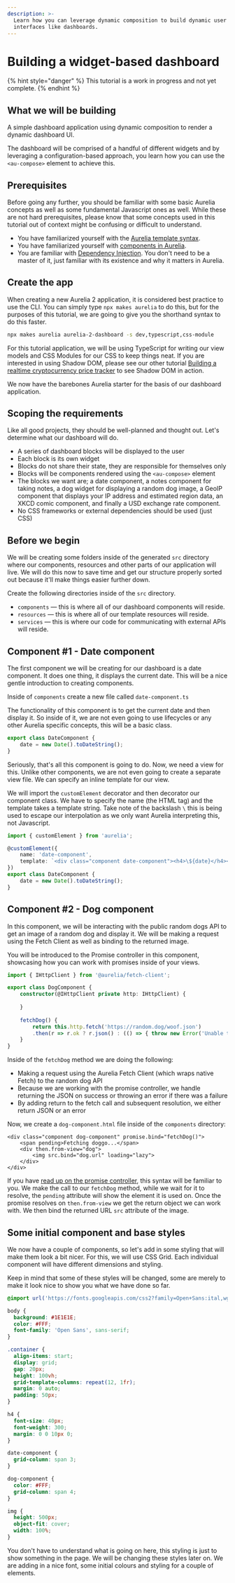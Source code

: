 ```yaml
---
description: >-
  Learn how you can leverage dynamic composition to build dynamic user
  interfaces like dashboards.
---
```


# Building a widget-based dashboard

{% hint style="danger" %}
This tutorial is a work in progress and not yet complete.
{% endhint %}

## What we will be building

A simple dashboard application using dynamic composition to render a dynamic dashboard UI.

The dashboard will be comprised of a handful of different widgets and by leveraging a configuration-based approach, you learn how you can use the `<au-compose>` element to achieve this.

## Prerequisites

Before going any further, you should be familiar with some basic Aurelia concepts as well as some fundamental Javascript ones as well. While these are not hard prerequisites, please know that some concepts used in this tutorial out of context might be confusing or difficult to understand.

* You have familiarized yourself with the [Aurelia template syntax](../getting-to-know-aurelia/introduction/).
* You have familiarized yourself with [components in Aurelia](../getting-to-know-aurelia/components/).
* You are familiar with [Dependency Injection](../getting-to-know-aurelia/dependency-injection-di.md). You don't need to be a master of it, just familiar with its existence and why it matters in Aurelia.

## Create the app

When creating a new Aurelia 2 application, it is considered best practice to use the CLI. You can simply type `npx makes aurelia` to do this, but for the purposes of this tutorial, we are going to give you the shorthand syntax to do this faster.

```bash
npx makes aurelia aurelia-2-dashboard -s dev,typescript,css-module
```

For this tutorial application, we will be using TypeScript for writing our view models and CSS Modules for our CSS to keep things neat. If you are interested in using Shadow DOM, please see our other tutorial [Building a realtime cryptocurrency price tracker](building-a-realtime-cryptocurrency-price-tracker.md) to see Shadow DOM in action.

We now have the barebones Aurelia starter for the basis of our dashboard application.

## Scoping the requirements

Like all good projects, they should be well-planned and thought out. Let's determine what our dashboard will do.

* A series of dashboard blocks will be displayed to the user
* Each block is its own widget
* Blocks do not share their state, they are responsible for themselves only
* Blocks will be components rendered using the `<au-compose>` element
* The blocks we want are; a date component, a notes component for taking notes, a dog widget for displaying a random dog image, a GeoIP component that displays your IP address and estimated region data, an XKCD comic component, and finally a USD exchange rate component.
* No CSS frameworks or external dependencies should be used \(just CSS\)

## Before we begin

We will be creating some folders inside of the generated `src` directory where our components, resources and other parts of our application will live. We will do this now to save time and get our structure properly sorted out because it'll make things easier further down.

Create the following directories inside of the `src` directory.

* `components` — this is where all of our dashboard components will reside.
* `resources` — this is where all of our template resources will reside.
* `services` — this is where our code for communicating with external APIs will reside.

## Component \#1 - Date component

The first component we will be creating for our dashboard is a date component. It does one thing, it displays the current date. This will be a nice gentle introduction to creating components.

Inside of `components` create a new file called `date-component.ts`

The functionality of this component is to get the current date and then display it. So inside of it, we are not even going to use lifecycles or any other Aurelia specific concepts, this will be a basic class.

```typescript
export class DateComponent {
    date = new Date().toDateString(); 
}
```

Seriously, that's all this component is going to do. Now, we need a view for this. Unlike other components, we are not even going to create a separate view file. We can specify an inline template for our view.

We will import the `customElement` decorator and then decorator our component class. We have to specify the name \(the HTML tag\) and the template takes a template string. Take note of the backslash `\` this is being used to escape our interpolation as we only want Aurelia interpreting this, not Javascript.

```typescript
import { customElement } from 'aurelia';

@customElement({
    name: 'date-component',
    template: `<div class="component date-component"><h4>\${date}</h4></div>`
})
export class DateComponent {
    date = new Date().toDateString(); 
}
```

## Component \#2 - Dog component

In this component, we will be interacting with the public random dogs API to get an image of a random dog and display it. We will be making a request using the Fetch Client as well as binding to the returned image.

You will be introduced to the Promise controller in this component, showcasing how you can work with promises inside of your views.

```typescript
import { IHttpClient } from '@aurelia/fetch-client';

export class DogComponent {
    constructor(@IHttpClient private http: IHttpClient) {
    
    }
    
    fetchDog() {
        return this.http.fetch('https://random.dog/woof.json')
        .then(r => r.ok ? r.json() : (() => { throw new Error('Unable to fetch doggo :(') }))
    }
}
```

Inside of the `fetchDog` method we are doing the following:

* Making a request using the Aurelia Fetch Client \(which wraps native Fetch\) to the random dog API
* Because we are working with the promise controller, we handle returning the JSON on success or throwing an error if there was a failure
* By adding return to the fetch call and subsequent resolution, we either return JSON or an error

Now, we create a `dog-component.html` file inside of the `components` directory:

```markup
<div class="component dog-component" promise.bind="fetchDog()">
    <span pending>Fetching doggo...</span>
    <div then.from-view="dog">
        <img src.bind="dog.url" loading="lazy">
    </div>
</div>
```

If you have [read up on the promise controller](https://docs.aurelia.io/getting-to-know-aurelia/introduction/built-in-template-features#using-promises-in-templates-with-promise-bind), this syntax will be familiar to you. We make the call to our `fetchDog` method, while we wait for it to resolve, the `pending` attribute will show the element it is used on. Once the promise resolves on `then.from-view` we get the return object we can work with. We then bind the returned URL `src` attribute of the image.

## Some initial component and base styles

We now have a couple of components, so let's add in some styling that will make them look a bit nicer. For this, we will use CSS Grid. Each individual component will have different dimensions and styling.

Keep in mind that some of these styles will be changed, some are merely to make it look nice to show you what we have done so far.

```css
@import url('https://fonts.googleapis.com/css2?family=Open+Sans:ital,wght@0,300;0,400;0,700;1,300;1,400;1,700&display=swap');

body {
  background: #1E1E1E;
  color: #FFF;
  font-family: 'Open Sans', sans-serif;
}

.container {
  align-items: start;
  display: grid;
  gap: 20px;
  height: 100vh;
  grid-template-columns: repeat(12, 1fr);
  margin: 0 auto;
  padding: 50px;
}

h4 {
  font-size: 40px;
  font-weight: 300;
  margin: 0 0 10px 0;
}

date-component {
  grid-column: span 3;
}

dog-component {
  color: #FFF;
  grid-column: span 4;
}

img {
  height: 500px;
  object-fit: cover;
  width: 100%;
}
```

You don't have to understand what is going on here, this styling is just to show something in the page. We will be changing these styles later on. We are adding in a nice font, some initial colours and styling for a couple of elements.

### 

